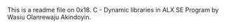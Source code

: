This is a readme file on 0x18. C - Dynamic libraries in ALX SE Program by Wasiu Olanrewaju Akindoyin.